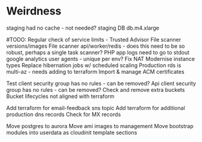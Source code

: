 # Weirdness
staging had no cache - not needed?
staging DB db.m4.xlarge

#TODO:
Regular check of service limits - Trusted Advisor
File scanner versions/images
File scanner api/worker/redis - does this need to be so robust, perhaps a single task scanner?
PHP app logs need to go to stdout
google analytics user agents - unique per env?
Fix NAT
Modernise instance types
Replace hibernation jobs w/ scheduled scaling
Production rds is multi-az - needs adding to terraform
Import & manage ACM certificates

Test client security group has no rules - can be removed?
Api client security group has no rules - can be removed?
Check and remove extra buckets
Bucket lifecycles not aligned with terraform

Add terraform for email-feedback sns topic
Add terraform for additional production dns records
Check for MX records

Move postgres to aurora
Move ami images to management
Move bootstrap modules into userdata as cloudinit template sections
